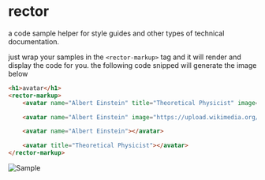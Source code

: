 # rector

a code sample helper for style guides and other types of technical
documentation.

just wrap your samples in the `<rector-markup>` tag and it will render and
display the code for you. the following code snipped will generate the image
below

```html
<h1>avatar</h1>
<rector-markup>
    <avatar name="Albert Einstein" title="Theoretical Physicist" image="https://upload.wikimedia.org/wikipedia/commons/d/d3/Albert_Einstein_Head.jpg"></avatar>

    <avatar name="Albert Einstein" image="https://upload.wikimedia.org/wikipedia/commons/d/d3/Albert_Einstein_Head.jpg"></avatar>

    <avatar name="Albert Einstein"></avatar>

    <avatar title="Theoretical Physicist"></avatar>
</rector-markup>
```

![Sample](http://i.imgur.com/5YbfWfH.png)
